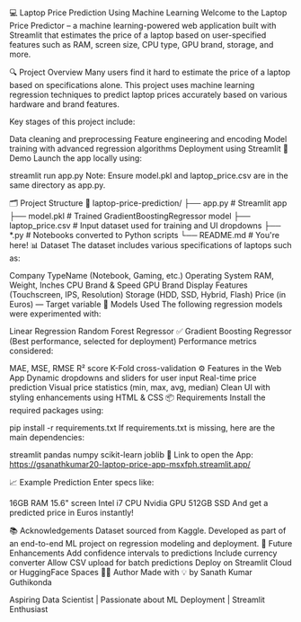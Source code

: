 💻 Laptop Price Prediction Using Machine Learning
Welcome to the Laptop Price Predictor – a machine learning-powered web application built with Streamlit that estimates the price of a laptop based on user-specified features such as RAM, screen size, CPU type, GPU brand, storage, and more.

🔍 Project Overview
Many users find it hard to estimate the price of a laptop based on specifications alone. This project uses machine learning regression techniques to predict laptop prices accurately based on various hardware and brand features.

Key stages of this project include:

Data cleaning and preprocessing
Feature engineering and encoding
Model training with advanced regression algorithms
Deployment using Streamlit
🚀 Demo
Launch the app locally using:

streamlit run app.py
Note: Ensure model.pkl and laptop_price.csv are in the same directory as app.py.

🗂️ Project Structure
📁 laptop-price-prediction/
├── app.py                     # Streamlit app
├── model.pkl                  # Trained GradientBoostingRegressor model
├── laptop_price.csv           # Input dataset used for training and UI dropdowns
├── *.py                       # Notebooks converted to Python scripts
└── README.md                  # You're here!
📊 Dataset
The dataset includes various specifications of laptops such as:

Company
TypeName (Notebook, Gaming, etc.)
Operating System
RAM, Weight, Inches
CPU Brand & Speed
GPU Brand
Display Features (Touchscreen, IPS, Resolution)
Storage (HDD, SSD, Hybrid, Flash)
Price (in Euros) — Target variable
🧠 Models Used
The following regression models were experimented with:

Linear Regression
Random Forest Regressor
✅ Gradient Boosting Regressor (Best performance, selected for deployment)
Performance metrics considered:

MAE, MSE, RMSE
R² score
K-Fold cross-validation
⚙️ Features in the Web App
Dynamic dropdowns and sliders for user input
Real-time price prediction
Visual price statistics (min, max, avg, median)
Clean UI with styling enhancements using HTML & CSS
📦 Requirements
Install the required packages using:

pip install -r requirements.txt
If requirements.txt is missing, here are the main dependencies:

streamlit
pandas
numpy
scikit-learn
joblib
🧪 Link to open the App:
https://gsanathkumar20-laptop-price-app-msxfph.streamlit.app/

📈 Example Prediction
Enter specs like:

16GB RAM
15.6" screen
Intel i7 CPU
Nvidia GPU
512GB SSD
And get a predicted price in Euros instantly!

📚 Acknowledgements
Dataset sourced from Kaggle.
Developed as part of an end-to-end ML project on regression modeling and deployment.
📌 Future Enhancements
Add confidence intervals to predictions
Include currency converter
Allow CSV upload for batch predictions
Deploy on Streamlit Cloud or HuggingFace Spaces
🧑‍💻 Author
Made with 💡 by Sanath Kumar Guthikonda

Aspiring Data Scientist | Passionate about ML Deployment | Streamlit Enthusiast
